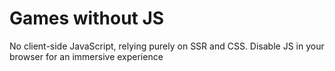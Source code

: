 # Games without JS

No client-side JavaScript, relying purely on SSR and CSS. Disable JS in your browser for an immersive experience
